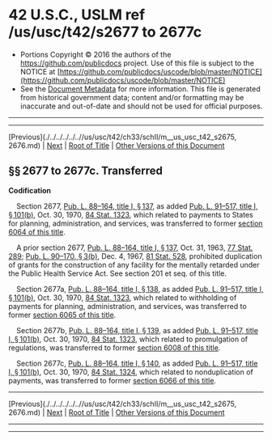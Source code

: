 ---
---

# 42 U.S.C., USLM ref /us/usc/t42/s2677 to 2677c

* Portions Copyright © 2016 the authors of the https://github.com/publicdocs project.
  Use of this file is subject to the NOTICE at [https://github.com/publicdocs/uscode/blob/master/NOTICE](https://github.com/publicdocs/uscode/blob/master/NOTICE)
* See the [Document Metadata](././../../../../..//README.md) for more information.
  This file is generated from historical government data; content and/or formatting may be inaccurate and out-of-date and should not be used for official purposes.

----------
----------

[Previous](./../../../../..//us/usc/t42/ch33/schII/m__us_usc_t42_s2675, 2676.md) | [Next](./../../../../..//us/usc/t42/ch33/schIIA/m__us_usc_t42_ch33_schIIA.md) | [Root of Title](./../../../../../) | [Other Versions of this Document](https://publicdocs.github.io/go/links?ns=uslm&ref=%2Fus%2Fusc%2Ft42%2Fs2677+to+2677c)

## §§ 2677 to 2677c. Transferred

 __Codification__ 

    Section 2677, [Pub. L. 88–164, title I, § 137][/us/pl/88/164/s137], as added [Pub. L. 91–517, title I, § 101(b)][/us/pl/91/517/s101/b], Oct. 30, 1970, [84 Stat. 1323][/us/stat/84/1323], which related to payments to States for planning, administration, and services, was transferred to former [section 6064 of this title][/us/usc/t42/s6064].

    A prior section 2677, [Pub. L. 88–164, title I, § 137][/us/pl/88/164/s137], Oct. 31, 1963, [77 Stat. 289][/us/stat/77/289]; [Pub. L. 90–170, § 3(b)][/us/pl/90/170/s3/b], Dec. 4, 1967, [81 Stat. 528][/us/stat/81/528], prohibited duplication of grants for the construction of any facility for the mentally retarded under the Public Health Service Act. See section 201 et seq. of this title.

    Section 2677a, [Pub. L. 88–164, title I, § 138][/us/pl/88/164/s138], as added [Pub. L. 91–517, title I, § 101(b)][/us/pl/91/517/s101/b], Oct. 30, 1970, [84 Stat. 1323][/us/stat/84/1323], which related to withholding of payments for planning, administration, and services, was transferred to former [section 6065 of this title][/us/usc/t42/s6065].

    Section 2677b, [Pub. L. 88–164, title I, § 139][/us/pl/88/164/s139], as added [Pub. L. 91–517, title I, § 101(b)][/us/pl/91/517/s101/b], Oct. 30, 1970, [84 Stat. 1323][/us/stat/84/1323], which related to promulgation of regulations, was transferred to former [section 6008 of this title][/us/usc/t42/s6008].

    Section 2677c, [Pub. L. 88–164, title I, § 140][/us/pl/88/164/s140], as added [Pub. L. 91–517, title I, § 101(b)][/us/pl/91/517/s101/b], Oct. 30, 1970, [84 Stat. 1324][/us/stat/84/1324], which related to nonduplication of payments, was transferred to former [section 6066 of this title][/us/usc/t42/s6066].

----------

[Previous](./../../../../..//us/usc/t42/ch33/schII/m__us_usc_t42_s2675, 2676.md) | [Next](./../../../../..//us/usc/t42/ch33/schIIA/m__us_usc_t42_ch33_schIIA.md) | [Root of Title](./../../../../../) | [Other Versions of this Document](https://publicdocs.github.io/go/links?ns=uslm&ref=%2Fus%2Fusc%2Ft42%2Fs2677+to+2677c)

----------
----------

[/us/pl/88/164/s137]: https://publicdocs.github.io/go/links?ns=uslm&ref=%2Fus%2Fpl%2F88%2F164%2Fs137
[/us/pl/91/517/s101/b]: https://publicdocs.github.io/go/links?ns=uslm&ref=%2Fus%2Fpl%2F91%2F517%2Fs101%2Fb
[/us/stat/84/1323]: https://publicdocs.github.io/go/links?ns=uslm&ref=%2Fus%2Fstat%2F84%2F1323
[/us/usc/t42/s6064]: https://publicdocs.github.io/go/links?ns=uslm&ref=%2Fus%2Fusc%2Ft42%2Fs6064
[/us/pl/88/164/s137]: https://publicdocs.github.io/go/links?ns=uslm&ref=%2Fus%2Fpl%2F88%2F164%2Fs137
[/us/stat/77/289]: https://publicdocs.github.io/go/links?ns=uslm&ref=%2Fus%2Fstat%2F77%2F289
[/us/pl/90/170/s3/b]: https://publicdocs.github.io/go/links?ns=uslm&ref=%2Fus%2Fpl%2F90%2F170%2Fs3%2Fb
[/us/stat/81/528]: https://publicdocs.github.io/go/links?ns=uslm&ref=%2Fus%2Fstat%2F81%2F528
[/us/pl/88/164/s138]: https://publicdocs.github.io/go/links?ns=uslm&ref=%2Fus%2Fpl%2F88%2F164%2Fs138
[/us/pl/91/517/s101/b]: https://publicdocs.github.io/go/links?ns=uslm&ref=%2Fus%2Fpl%2F91%2F517%2Fs101%2Fb
[/us/stat/84/1323]: https://publicdocs.github.io/go/links?ns=uslm&ref=%2Fus%2Fstat%2F84%2F1323
[/us/usc/t42/s6065]: https://publicdocs.github.io/go/links?ns=uslm&ref=%2Fus%2Fusc%2Ft42%2Fs6065
[/us/pl/88/164/s139]: https://publicdocs.github.io/go/links?ns=uslm&ref=%2Fus%2Fpl%2F88%2F164%2Fs139
[/us/pl/91/517/s101/b]: https://publicdocs.github.io/go/links?ns=uslm&ref=%2Fus%2Fpl%2F91%2F517%2Fs101%2Fb
[/us/stat/84/1323]: https://publicdocs.github.io/go/links?ns=uslm&ref=%2Fus%2Fstat%2F84%2F1323
[/us/usc/t42/s6008]: https://publicdocs.github.io/go/links?ns=uslm&ref=%2Fus%2Fusc%2Ft42%2Fs6008
[/us/pl/88/164/s140]: https://publicdocs.github.io/go/links?ns=uslm&ref=%2Fus%2Fpl%2F88%2F164%2Fs140
[/us/pl/91/517/s101/b]: https://publicdocs.github.io/go/links?ns=uslm&ref=%2Fus%2Fpl%2F91%2F517%2Fs101%2Fb
[/us/stat/84/1324]: https://publicdocs.github.io/go/links?ns=uslm&ref=%2Fus%2Fstat%2F84%2F1324
[/us/usc/t42/s6066]: https://publicdocs.github.io/go/links?ns=uslm&ref=%2Fus%2Fusc%2Ft42%2Fs6066


